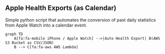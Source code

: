 ## Apple Health Exports (as Calendar)
Simple python script that automates the conversion of past daily statistics from Apple Watch into a calendar event.

```mermaid
graph TD
    A[fa:fa-mobile iPhone / Apple Watch] -->|Auto Health Export| B(AWS S3 Bucket as CSV/JSON)
    B --> C[fa:fa-aws AWS Lambda]
```